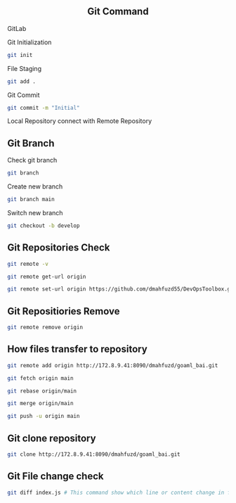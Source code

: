 <h2 align="center">
Git Command
</h2>

GitLab

Git Initialization
```bash
git init
```
File Staging
```bash
git add .
```
Git Commit
```bash
git commit -m "Initial"
```
Local Repository connect with Remote Repository

Git Branch
----------
Check git branch
```bash
git branch
```
Create new branch
```bash
git branch main
```
Switch new branch
```bash
git checkout -b develop
```
Git Repositories Check
----------------------
```bash
git remote -v
```
```bash
git remote get-url origin
```
```bash
git remote set-url origin https://github.com/dmahfuzd55/DevOpsToolbox.git
```


Git Repositiories Remove
------------------------
```bash
git remote remove origin
```

How files transfer to repository
--------------------------------
```bash
git remote add origin http://172.8.9.41:8090/dmahfuzd/goaml_bai.git
```
```bash
git fetch origin main
```
```bash
git rebase origin/main
```
```bash
git merge origin/main
```
```bash
git push -u origin main
```

Git clone repository
--------------------
```bash
git clone http://172.8.9.41:8090/dmahfuzd/goaml_bai.git
```


Git File change check
---------------------
```bash
git diff index.js # This command show which line or content change in file
```

